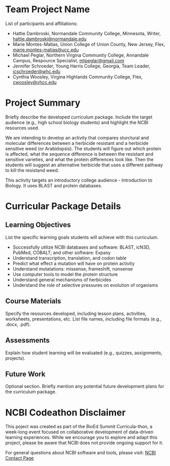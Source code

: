 # Team Project Name

List of participants and affiliations:

- Hattie Dambroski, Normandale Community College, Minnesota, Writer, hattie.dambroski@normandale.edu
- Marie Montes-Matias, Union College of Union County, New Jersey, Flex, marie.montes-matias@ucc.edu
- Michael Peglar, Northern Virgina Community College, Annandale Campus, Respource Specialist, mtpeglar@gmail.com
- Jennifer Schroeder, Young Harris College, Georgia, Team Leader, jcschroeder@whc.edu
- Cynthia Woosley,  Virgina Highlands Community College, Flex, cwoosley@vhcc.edu

# Project Summary
Briefly describe the developed curriculum package. Include the target audience (e.g., high school biology students) and highlight the NCBI resources used.

We are intending to develop an activity that compares sturctural and molecular differences between a herbicide resistant and a herbicide sensitive weed (or Arabidopsis).  The students will figure out which protein is affected, what the sequence difference is between the resistant and sensitive varieties, and what the protein differences look like.  Then the students will suggest an alternative herbicide that uses a different pathway to kill the resistand weed.

This activity targets an introductory college audience - Introduction to Biology.  It uses BLAST and protein databases.


# Curricular Package Details


## Learning Objectives
List the specific learning goals students will achieve with this curriculum.

- Successfully utilize NCBI databases and software: BLAST, icN3D, PubMed, COBALT; and other software: Expasy
- Understand transcription, translation, and codon table
- Predict what effect a mutation will have on protein activity
- Understand mutatations: missense, frameshift, nonsense
- Use computer tools to model the protein structure
- Understand general mechanisms of herbicides
- Understand the role of selective pressures on evolution of organisms

## Course Materials
Specify the resources developed, including lesson plans, activities, worksheets, presentations, etc. List file names, including file formats (e.g., .docx, .pdf).

## Assessments
Explain how student learning will be evaluated (e.g., quizzes, assignments, projects).

## Future Work
Optional section. Briefly mention any potential future development plans for the curriculum package.

# NCBI Codeathon Disclaimer
This poject was created as part of the BioEd Summit Curricula-thon, a week-long event focused on collaborative development of data-driven learning experiences. While we encourage you to explore and adapt this project, please be aware that NCBI does not provide ongoing support for it.

For general questions about NCBI software and tools, please visit: [NCBI Contact Page](https://www.ncbi.nlm.nih.gov/home/about/contact/)

